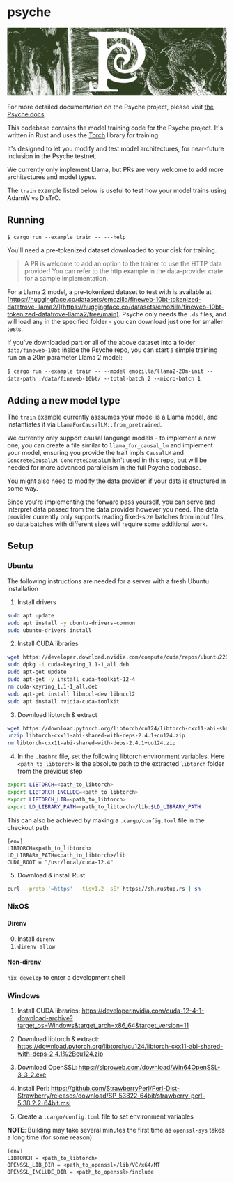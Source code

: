 # psyche

<p align="center" width="100%">
    <img src="./psyche.jpg"> 
</p>

For more detailed documentation on the Psyche project, please visit [the Psyche docs](https://docs.psyche.network).

This codebase contains the model training code for the Psyche project.
It's written in Rust and uses the [Torch](https://pytorch.org/) library for training.

It's designed to let you modify and test model architectures, for near-future inclusion in the Psyche testnet.

We currently only implement Llama, but PRs are very welcome to add more architectures and model types.

The `train` example listed below is useful to test how your model trains using AdamW vs DisTrO.

## Running

`$ cargo run --example train -- ---help`

You'll need a pre-tokenized dataset downloaded to your disk for training.

> A PR is welcome to add an option to the trainer to use the HTTP data provider! You can refer to the http example in the data-provider crate for a sample implementation.

For a Llama 2 model, a pre-tokenized dataset to test with is available at [https://huggingface.co/datasets/emozilla/fineweb-10bt-tokenized-datatrove-llama2/](https://huggingface.co/datasets/emozilla/fineweb-10bt-tokenized-datatrove-llama2/tree/main). Psyche only needs the `.ds` files, and will load any in the specified folder - you can download just one for smaller tests.

If you've downloaded part or all of the above dataset into a folder `data/fineweb-10bt` inside the Psyche repo, you can start a simple training run on a 20m parameter Llama 2 model:

`$ cargo run --example train -- --model emozilla/llama2-20m-init --data-path ./data/fineweb-10bt/ --total-batch 2 --micro-batch 1`

## Adding a new model type
The `train` example currently asssumes your model is a Llama model, and instantiates it via `LlamaForCausalLM::from_pretrained`.

We currently only support causal language models - to implement a new one, you can create a file similar to `llama_for_causal_lm` and implement your model, ensuring you provide the trait impls `CausalLM` and `ConcreteCausalLM`. `ConcreteCausalLM` isn't used in this repo, but will be needed for more advanced parallelism in the full Psyche codebase.

You might also need to modify the data provider, if your data is structured in some way.

Since you're implementing the forward pass yourself, you can serve and interpret data passed from the data provider however you need.
The data provider currently only supports reading fixed-size batches from input files, so data batches with different sizes will require some additional work.


## Setup

### Ubuntu

The following instructions are needed for a server with a fresh Ubuntu installation

1. Install drivers

```bash
sudo apt update
sudo apt install -y ubuntu-drivers-common
sudo ubuntu-drivers install
```

2. Install CUDA libraries

```bash
wget https://developer.download.nvidia.com/compute/cuda/repos/ubuntu2204/x86_64/cuda-keyring_1.1-1_all.deb
sudo dpkg -i cuda-keyring_1.1-1_all.deb
sudo apt-get update
sudo apt-get -y install cuda-toolkit-12-4
rm cuda-keyring_1.1-1_all.deb
sudo apt-get install libnccl-dev libnccl2
sudo apt install nvidia-cuda-toolkit
```

3. Download libtorch & extract

```bash
wget https://download.pytorch.org/libtorch/cu124/libtorch-cxx11-abi-shared-with-deps-2.4.1%2Bcu124.zip
unzip libtorch-cxx11-abi-shared-with-deps-2.4.1+cu124.zip
rm libtorch-cxx11-abi-shared-with-deps-2.4.1+cu124.zip
```

4. In the `.bashrc` file, set the following libtorch environment variables. Here `<path_to_libtorch>` is the absolute path
   to the extracted `libtorch` folder from the previous step

```bash
export LIBTORCH=<path_to_libtorch>
export LIBTORCH_INCLUDE=<path_to_libtorch>
export LIBTORCH_LIB=<path_to_libtorch>
export LD_LIBRARY_PATH=<path_to_libtorch>/lib:$LD_LIBRARY_PATH
```

This can also be achieved by making a `.cargo/config.toml` file in the checkout path

```
[env]
LIBTORCH=<path_to_libtorch>
LD_LIBRARY_PATH=<path_to_libtorch>/lib
CUDA_ROOT = "/usr/local/cuda-12.4"
```

5. Download & install Rust

```bash
curl --proto '=https' --tlsv1.2 -sSf https://sh.rustup.rs | sh
```

### NixOS

#### Direnv

0. Install `direnv`
1. `direnv allow`

#### Non-direnv

`nix develop` to enter a development shell

### Windows

1. Install CUDA libraries: https://developer.nvidia.com/cuda-12-4-1-download-archive?target_os=Windows&target_arch=x86_64&target_version=11

2. Download libtorch & extract: https://download.pytorch.org/libtorch/cu124/libtorch-cxx11-abi-shared-with-deps-2.4.1%2Bcu124.zip

3. Download OpenSSL: https://slproweb.com/download/Win64OpenSSL-3_3_2.exe

4. Install Perl: https://github.com/StrawberryPerl/Perl-Dist-Strawberry/releases/download/SP_53822_64bit/strawberry-perl-5.38.2.2-64bit.msi

5. Create a `.cargo/config.toml` file to set environment variables

**NOTE**: Building may take several minutes the first time as `openssl-sys` takes a long time (for some reason)

```
[env]
LIBTORCH = <path_to_libtorch>
OPENSSL_LIB_DIR = <path_to_openssl>/lib/VC/x64/MT
OPENSSL_INCLUDE_DIR = <path_to_openssl>/include
```
